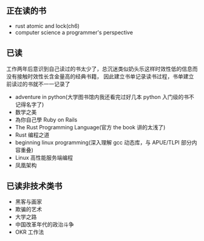 ## 正在读的书

- rust atomic and lock(ch6)
- computer science a programmer's perspective

## 已读

工作两年后意识到自己读过的书太少了，总沉迷类似奶头乐这样时效性低的信息而没有接触时效性长含金量高的经典书籍，
因此建立书单记录读书过程，书单建立前读过的书就不一一记录了

- adventure in python(大学图书馆内我还看完过好几本 python 入门级的书不记得名字了)
- 数学之美
- 為你自己學 Ruby on Rails
- The Rust Programming Language(官方 the book 讲的太浅了)
- Rust 编程之道
- beginning linux programming(深入理解 gcc 动态库，与 APUE/TLPI 部分内容重叠)
- Linux 高性能服务端编程
- 凤凰架构

## 已读非技术类书

- 黑客与画家
- 欺骗的艺术
- 大学之路
- 中国改革年代的政治斗争
- OKR 工作法